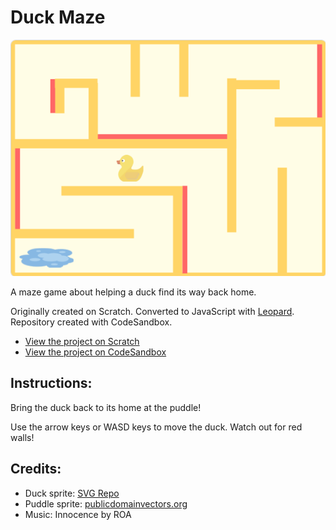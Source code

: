 # Duck Maze

![](./Duck-Maze.png)

A maze game about helping a duck find its way back home.

Originally created on Scratch. Converted to JavaScript with [Leopard](https://leopardjs.com/). Repository created with CodeSandbox.

- [View the project on Scratch](https://scratch.mit.edu/projects/799913073/)
- [View the project on CodeSandbox](https://codesandbox.io/s/github/helenclx/Duck-Maze)


## Instructions:

Bring the duck back to its home at the puddle!

Use the arrow keys or WASD keys to move the duck.
Watch out for red walls!


## Credits:

- Duck sprite: [SVG Repo](https://www.svgrepo.com/)
- Puddle sprite: [publicdomainvectors.org](https://publicdomainvectors.org/)
- Music: Innocence by ROA